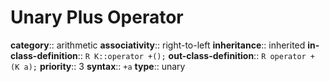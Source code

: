 # Unary Plus Operator

**category**:: arithmetic
**associativity**:: right-to-left
**inheritance**:: inherited
**in-class-definition**:: `R K::operator +();`
**out-class-definition**:: `R operator +(K a);`
**priority**:: 3
**syntax**:: `+a`
**type**:: unary
